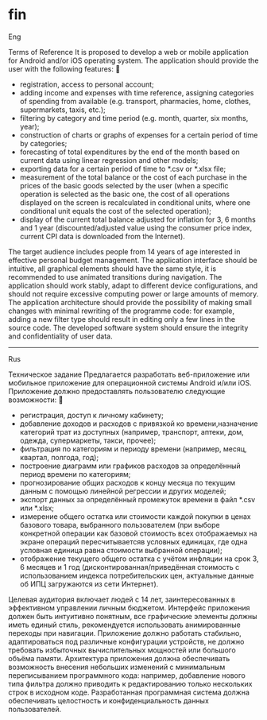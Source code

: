 # fin

Eng

Terms of Reference
It is proposed to develop a web or mobile application for Android and/or iOS operating system.
The application should provide the user with the following features: 
- registration, access to personal account;
- adding income and expenses with time reference, assigning categories of spending from available (e.g. transport, pharmacies, home, clothes, supermarkets, taxis, etc.);
- filtering by category and time period (e.g. month, quarter, six months, year);
- construction of charts or graphs of expenses for a certain period of time by categories;
- forecasting of total expenditures by the end of the month based on current data using linear regression and other models;
- exporting data for a certain period of time to *.csv or *.xlsx file;
- measurement of the total balance or the cost of each purchase in the prices of the basic goods selected by the user (when a specific operation is selected as the basic one, the cost of all operations displayed on the screen is recalculated in conditional units, where one conditional unit equals the cost of the selected operation);
- display of the current total balance adjusted for inflation for 3, 6 months and 1 year (discounted/adjusted value using the consumer price index, current CPI data is downloaded from the Internet).

The target audience includes people from 14 years of age interested in effective personal budget management. The application interface should be intuitive, all graphical elements should have the same style, it is recommended to use animated transitions during navigation. The application should work stably, adapt to different device configurations, and should not require excessive computing power or large amounts of memory. The application architecture should provide the possibility of making small changes with minimal rewriting of the programme code: for example, adding a new filter type should result in editing only a few lines in the source code. The developed software system should ensure the integrity and confidentiality of user data.

________________________________________________________________________________________________________________________________________________________________________________________________________________________________________________________________________________________________
Rus

Техническое задание
Предлагается разработать веб-приложение или мобильное приложение для операционной системы Android и/или iOS.
Приложение должно предоставлять пользователю следующие возможности: 
- регистрация, доступ к личному кабинету;
- добавление доходов и расходов с привязкой ко времени,назначение категорий трат из доступных (например, транспорт, аптеки, дом, одежда, супермаркеты, такси, прочее);
- фильтрация по категориям и периоду времени (например, месяц, квартал, полгода, год);
- построение диаграмм или графиков расходов за определённый период времени по категориям;
- прогнозирование общих расходов к концу месяца по текущим данным с помощью линейной регрессии и других моделей;
- экспорт данных за определённый промежуток времени в файл *.csv или *.xlsx;
- измерение общего остатка или стоимости каждой покупки в ценах базового товара, выбранного пользователем (при выборе конкретной операции как базовой стоимость всех отображаемых на экране операций пересчитываетсяв условных единицах, где одна условная единица равна стоимости выбранной операции);
- отображение текущего общего остатка с учётом инфляции на срок 3, 6 месяцев и 1 год (дисконтированная/приведённая стоимость с использованием индекса потребительских цен, актуальные данные об ИПЦ загружаются из сети Интернет).

Целевая аудитория включает людей с 14 лет, заинтересованных в эффективном управлении личным бюджетом. Интерфейс приложения должен быть интуитивно понятным, все графические элементы должны иметь единый стиль, рекомендуется использовать анимированные переходы при навигации. Приложение должно работать стабильно, адаптироваться под различные конфигурации устройств, не должно требовать избыточных вычислительных мощностей или большого объёма памяти. Архитектура приложения должна обеспечивать возможность внесения небольших изменений с минимальным переписыванием программного кода: например, добавление нового типа фильтра должно приводить к редактированию только нескольких строк в исходном коде. Разработанная программная система должна обеспечивать целостность и конфиденциальность данных пользователей.
